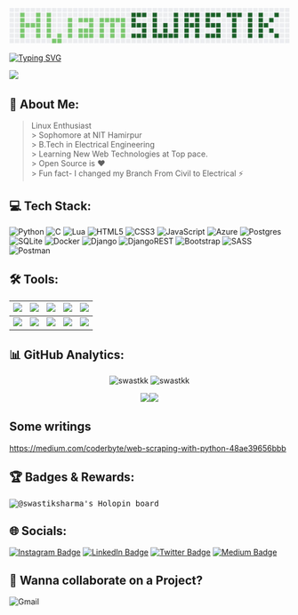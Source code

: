 ![screenshot](githubContriStyleName.jpg)

[![Typing SVG](https://readme-typing-svg.herokuapp.com/?lines=I+am+Swastik+Sharma;Student+at+NIT+Hamirpur)](https://git.io/typing-svg)

![](https://komarev.com/ghpvc/?username=swastkk&style=for-the-badge) 

## 💫 About Me:

> Linux Enthusiast<br>>  Sophomore at NIT Hamirpur<br>> B.Tech in Electrical Engineering<br>> Learning New Web Technologies at Top pace.<br>> Open Source is  ❤️<br>>  Fun fact- I changed my Branch From Civil to Electrical ⚡

## 💻 Tech Stack:
![Python](https://img.shields.io/badge/python-3670A0?style=for-the-badge&logo=python&logoColor=ffdd54) ![C](https://img.shields.io/badge/c-%2300599C.svg?style=for-the-badge&logo=c&logoColor=white) ![Lua](https://img.shields.io/badge/lua-%232C2D72.svg?style=for-the-badge&logo=lua&logoColor=white) ![HTML5](https://img.shields.io/badge/html5-%23E34F26.svg?style=for-the-badge&logo=html5&logoColor=white) ![CSS3](https://img.shields.io/badge/css3-%231572B6.svg?style=for-the-badge&logo=css3&logoColor=white) ![JavaScript](https://img.shields.io/badge/javascript-%23323330.svg?style=for-the-badge&logo=javascript&logoColor=%23F7DF1E) ![Azure](https://img.shields.io/badge/azure-%230072C6.svg?style=for-the-badge&logo=azure-devops&logoColor=white) ![Postgres](https://img.shields.io/badge/postgres-%23316192.svg?style=for-the-badge&logo=postgresql&logoColor=white) ![SQLite](https://img.shields.io/badge/sqlite-%2307405e.svg?style=for-the-badge&logo=sqlite&logoColor=white) ![Docker](https://img.shields.io/badge/docker-%230db7ed.svg?style=for-the-badge&logo=docker&logoColor=white) ![Django](https://img.shields.io/badge/django-%23092E20.svg?style=for-the-badge&logo=django&logoColor=white) ![DjangoREST](https://img.shields.io/badge/DJANGO-REST-ff1709?style=for-the-badge&logo=django&logoColor=white&color=ff1709&labelColor=gray) ![Bootstrap](https://img.shields.io/badge/bootstrap-%23563D7C.svg?style=for-the-badge&logo=bootstrap&logoColor=white) ![SASS](https://img.shields.io/badge/SASS-hotpink.svg?style=for-the-badge&logo=SASS&logoColor=white) ![Postman](https://img.shields.io/badge/Postman-FF6C37?style=for-the-badge&logo=postman&logoColor=white)

## 🛠️ Tools:
|![](https://img.shields.io/badge/-Python-black?logo=python&style=plastic)|![](https://img.shields.io/badge/-TensorFlow-black?logo=tensorflow&style=plastic)|![](https://img.shields.io/badge/-GCP-black?logo=googlecloud&style=plastic)|![](https://img.shields.io/badge/-Azure-black?logo=microsoftazure&style=plastic)|![](https://img.shields.io/badge/-Kubernetes-black?logo=kubernetes&style=plastic)| 
 |---|---|---|---|---| 
 |![](https://img.shields.io/badge/-Android-black?logo=android&style=plastic)|![](https://img.shields.io/badge/-Javascript-black?logo=javascript&style=plastic)|![](https://img.shields.io/badge/-Node-black?logo=nodedotjs&style=plastic)|![](https://img.shields.io/badge/-C++-black?logo=cplusplus&style=plastic)|![](https://img.shields.io/badge/-Arduino-black?logo=arduino&style=plastic)|




<!-- ## WakaTime Stats:
<img

  src="https://github.com/swastkk/swastkk/blob/main/images/stat.svg"

  alt="Swastik WakaTime Activity"

/> -->

## 📊 GitHub Analytics:

<p align="center">
    <img src="https://github-readme-stats.vercel.app/api?username=swastkk&show_icons=true&theme=radical" alt="swastkk" style="width:45%;"/>
    <img src="https://github-readme-streak-stats.herokuapp.com/?user=swastkk&layout=compact&theme=radical" alt="swastkk" style="width:45%;"/>
</p>
<p align="center">
<img src="http://github-profile-summary-cards.vercel.app/api/cards/repos-per-language?username=swastkk&theme=radical" style="width: 25%;" /><img src="http://github-profile-summary-cards.vercel.app/api/cards/productive-time?username=swastkk&theme=radical&utcOffset=8"  style="width: 25%;" />
</p>

## Some writings 

https://medium.com/coderbyte/web-scraping-with-python-48ae39656bbb

## 🏆 Badges & Rewards:

<kbd>![@swastiksharma's Holopin board](https://holopin.me/swastiksharma)</kbd>


## 🌐 Socials:
[![Instagram Badge](https://img.shields.io/badge/Instagram-E4405F?logo=instagram&logoColor=fff&style=for-the-badge)](https://instagram.com/swastik.sharmaa) [![LinkedIn Badge](https://img.shields.io/badge/LinkedIn-0A66C2?logo=linkedin&logoColor=fff&style=for-the-badge)](https://linkedin.com/in/swastkk) [![Twitter Badge](https://img.shields.io/badge/Twitter-1DA1F2?logo=twitter&logoColor=fff&style=for-the-badge)](https://twitter.com/swastik_sharmaa) [![Medium Badge](https://img.shields.io/badge/Medium-000?logo=medium&logoColor=fff&style=for-the-badge)](https://medium.com/@swastik.sharma)
## 🤝 Wanna collaborate on a Project?
<a href="mailto:swastkk@gmail.com"><img alt="Gmail" src="https://img.shields.io/badge/Gmail-D14836?style=for-the-badge&logo=gmail&logoColor=white" style="position: absolute;" /></a>

